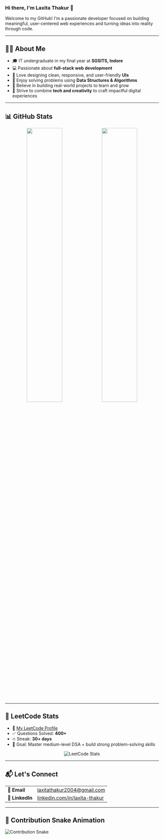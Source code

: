 ### Hi there, I'm Laxita Thakur 👋

Welcome to my GitHub! I'm a passionate developer focused on building meaningful, user-centered web experiences and turning ideas into reality through code.

---

## 🙋‍♀️ About Me

- 🎓 IT undergraduate in my final year at **SGSITS, Indore**
- 💻 Passionate about **full-stack web development**
- 🎨 Love designing clean, responsive, and user-friendly **UIs**
- 🧠 Enjoy solving problems using **Data Structures & Algorithms**
- 🚀 Believe in building real-world projects to learn and grow
- 🌸 Strive to combine **tech and creativity** to craft impactful digital experiences

---

## 📊 GitHub Stats

<p align="center">
  <img src="https://github-readme-stats.vercel.app/api?username=Laxita2004&show_icons=true&theme=rose_pine&hide_border=true" width="48%" />
  <img src="https://github-readme-stats.vercel.app/api/top-langs/?username=Laxita2004&layout=compact&theme=rose_pine&hide_border=true" width="48%" />
</p>

---

## 🧠 LeetCode Stats

- 📄 [My LeetCode Profile](https://leetcode.com/laxitathakur/)
- ✅ Questions Solved: **400+**
- 🔥 Streak: **30+ days**
- 🎯 Goal: Master medium-level DSA + build strong problem-solving skills

<p align="center">
  <img src="https://leetcard.jacoblin.cool/laxitathakur?theme=light&font=Baloo" alt="LeetCode Stats" />
</p>

---

## 📬 Let's Connect

<table>
  <tr>
    <td><strong>📧 Email</strong></td>
    <td><a href="mailto:laxitathakur2004@gmail.com">laxitathakur2004@gmail.com</a></td>
  </tr>
  <tr>
    <td><strong>💼 LinkedIn</strong></td>
    <td><a href="https://www.linkedin.com/in/laxita-thakur-4a684a24a/">linkedin.com/in/laxita-thakur</a></td>
  </tr>
</table>

---

## 🐍 Contribution Snake Animation

![Contribution Snake](https://raw.githubusercontent.com/Laxita2004/Laxita2004/output/github-contribution-grid-snake.svg)
